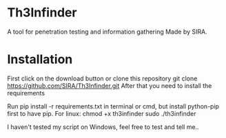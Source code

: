 # Th3Infinder
A tool for penetration testing and information gathering Made by SIRA.

# Installation
First click on the download button or clone this repository
git clone https://github.com/SIRA/Th3Infinder.git
After that you need to install the requirements

Run pip install -r requirements.txt in terminal or cmd, but install python-pip first to have pip.
For linux:
chmod +x th3infinder
sudo ./th3infinder

I haven't tested my script on Windows, feel free to test and tell me..

